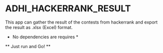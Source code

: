 # ADHI_HACKERRANK_RESULT
This app can gather the result of the contests from hackerrank and export the result as .xlsx (Excel) format. 

* No dependencies are requires *

**  Just run and Go!  **
